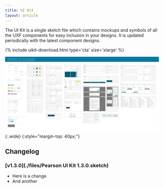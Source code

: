 ```yaml
---
title: UI Kit
layout: article
---
```


The UI Kit is a single sketch file which contains mockups and symbols of all the UXF components for easy inclusion in your designs. It is updated periodically with the latest component designs.

{% include uikit-download.html type='cta' size='xlarge' %}


![](./assets/uikit_hero.png){:.wide}
{:style="margin-top: 40px;"}

## Changelog

### [v1.3.0](./files/Pearson UI Kit 1.3.0.sketch)

* Here is a change
* And another
